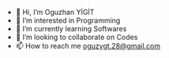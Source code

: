 - 👋 Hi, I’m Oguzhan YİGİT
- 👀 I’m interested in Programming
- 🌱 I’m currently learning Softwares
- 💞️ I’m looking to collaborate on Codes
- 📫 How to reach me oguzygt.28@gmail.com

<!---
Ogzygt28/Ogzygt28 is a ✨ special ✨ repository because its `README.md` (this file) appears on your GitHub profile.
You can click the Preview link to take a look at your changes.
--->
